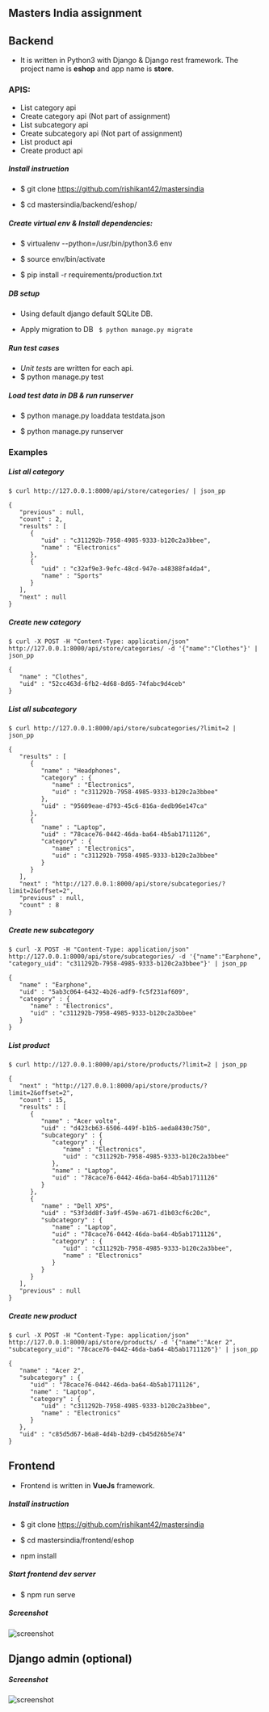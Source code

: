 ## Masters India assignment

## Backend
- It is written in Python3 with Django & Django rest framework. The project name is **eshop** and app name is **store**.


### APIS:
- List category api
- Create category api (Not part of assignment)
- List subcategory api
- Create subcategory api (Not part of assignment)
- List product api
- Create product api

##### Install instruction
- $ git clone https://github.com/rishikant42/mastersindia

- $ cd mastersindia/backend/eshop/

##### Create virtual env & Install dependencies:
- $ virtualenv --python=/usr/bin/python3.6 env

- $ source env/bin/activate

- $ pip install -r requirements/production.txt

##### DB setup
- Using default django default SQLite DB.


- Apply migration to DB ` $ python manage.py migrate`

##### Run test cases
- *Unit tests* are written for each api.
- $ python manage.py test

##### Load test data in DB & run runserver
- $ python manage.py loaddata testdata.json

- $ python manage.py runserver

### Examples

##### List all category

```
$ curl http://127.0.0.1:8000/api/store/categories/ | json_pp

{
   "previous" : null,
   "count" : 2,
   "results" : [
      {
         "uid" : "c311292b-7958-4985-9333-b120c2a3bbee",
         "name" : "Electronics"
      },
      {
         "uid" : "c32af9e3-9efc-48cd-947e-a48388fa4da4",
         "name" : "Sports"
      }
   ],
   "next" : null
}
```

##### Create new category
```
$ curl -X POST -H "Content-Type: application/json" http://127.0.0.1:8000/api/store/categories/ -d '{"name":"Clothes"}' | json_pp

{
   "name" : "Clothes",
   "uid" : "52cc463d-6fb2-4d68-8d65-74fabc9d4ceb"
}
```

##### List all subcategory
```
$ curl http://127.0.0.1:8000/api/store/subcategories/?limit=2 | json_pp

{
   "results" : [
      {
         "name" : "Headphones",
         "category" : {
            "name" : "Electronics",
            "uid" : "c311292b-7958-4985-9333-b120c2a3bbee"
         },
         "uid" : "95609eae-d793-45c6-816a-dedb96e147ca"
      },
      {
         "name" : "Laptop",
         "uid" : "78cace76-0442-46da-ba64-4b5ab1711126",
         "category" : {
            "name" : "Electronics",
            "uid" : "c311292b-7958-4985-9333-b120c2a3bbee"
         }
      }
   ],
   "next" : "http://127.0.0.1:8000/api/store/subcategories/?limit=2&offset=2",
   "previous" : null,
   "count" : 8
}
```
##### Create new subcategory
```
$ curl -X POST -H "Content-Type: application/json" http://127.0.0.1:8000/api/store/subcategories/ -d '{"name":"Earphone", "category_uid": "c311292b-7958-4985-9333-b120c2a3bbee"}' | json_pp

{
   "name" : "Earphone",
   "uid" : "5ab3c064-6432-4b26-adf9-fc5f231af609",
   "category" : {
      "name" : "Electronics",
      "uid" : "c311292b-7958-4985-9333-b120c2a3bbee"
   }
}
```

##### List product
```
$ curl http://127.0.0.1:8000/api/store/products/?limit=2 | json_pp

{
   "next" : "http://127.0.0.1:8000/api/store/products/?limit=2&offset=2",
   "count" : 15,
   "results" : [
      {
         "name" : "Acer volte",
         "uid" : "d423cb63-6506-449f-b1b5-aeda8430c750",
         "subcategory" : {
            "category" : {
               "name" : "Electronics",
               "uid" : "c311292b-7958-4985-9333-b120c2a3bbee"
            },
            "name" : "Laptop",
            "uid" : "78cace76-0442-46da-ba64-4b5ab1711126"
         }
      },
      {
         "name" : "Dell XPS",
         "uid" : "53f3dd8f-3a9f-459e-a671-d1b03cf6c20c",
         "subcategory" : {
            "name" : "Laptop",
            "uid" : "78cace76-0442-46da-ba64-4b5ab1711126",
            "category" : {
               "uid" : "c311292b-7958-4985-9333-b120c2a3bbee",
               "name" : "Electronics"
            }
         }
      }
   ],
   "previous" : null
}
```

##### Create new product
```
$ curl -X POST -H "Content-Type: application/json" http://127.0.0.1:8000/api/store/products/ -d '{"name":"Acer 2", "subcategory_uid": "78cace76-0442-46da-ba64-4b5ab1711126"}' | json_pp 

{
   "name" : "Acer 2",
   "subcategory" : {
      "uid" : "78cace76-0442-46da-ba64-4b5ab1711126",
      "name" : "Laptop",
      "category" : {
         "uid" : "c311292b-7958-4985-9333-b120c2a3bbee",
         "name" : "Electronics"
      }
   },
   "uid" : "c85d5d67-b6a8-4d4b-b2d9-cb45d26b5e74"
}
```
## Frontend
- Frontend is written in **VueJs** framework.

##### Install instruction
- $ git clone https://github.com/rishikant42/mastersindia

- $ cd mastersindia/frontend/eshop

- npm install

##### Start frontend dev server
- $ npm run serve

##### Screenshot

![screenshot](https://github.com/rishikant42/mastersindia/blob/master/Screenshot.png?raw=true)


## Django admin (optional)

##### Screenshot

![screenshot](https://github.com/rishikant42/mastersindia/blob/master/django_admin.png?raw=true)
